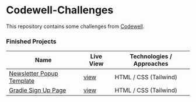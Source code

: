 # Codewell-Challenges

This repository contains some challenges from [Codewell](https://www.codewell.cc/). 

### Finished Projects

| Name                      | Live View | Technologies / Approaches |
|---------------------------|-----------|---------------------------|
| [Newsletter Popup Template](https://github.com/azateser/codewell-Chalange/tree/main/src/01%20Newsletter%20Popup%20Template) |[view](https://azateser.github.io/codewell-Chalange/src/01%20Newsletter%20Popup%20Template/)| HTML / CSS (Tailwind)     |
| [Gradie Sign Up Page](https://github.com/azateser/codewell-Chalange/tree/main/src/02%20Gradie%20Sign%20Up%20Page) |[view](https://azateser.github.io/codewell-Chalange/src/02%20Gradie%20Sign%20Up%20Page/)| HTML / CSS (Tailwind)     |